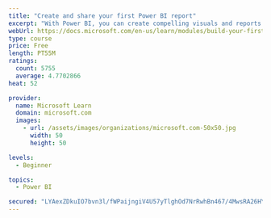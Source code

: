 ```yaml
---
title: "Create and share your first Power BI report"
excerpt: "With Power BI, you can create compelling visuals and reports. In this module, you learn how to use Power BI Desktop to connect to data, build visuals, and create a report that you can share with others in your organization. You then learn how to publish the report to the Power BI service, so that others can see your insights and benefit from your work."
webUrl: https://docs.microsoft.com/en-us/learn/modules/build-your-first-power-bi-report/
type: course
price: Free
length: PT55M
ratings:
  count: 5755
  average: 4.7702866
heat: 52

provider:
  name: Microsoft Learn
  domain: microsoft.com
  images:
    - url: /assets/images/organizations/microsoft.com-50x50.jpg
      width: 50
      height: 50

levels:
  - Beginner

topics:
  - Power BI

secured: "LYAexZDkuIO7bvn3l/fWPaijngiV4U57yTlghOd7NrRwhBn467/4MwsRA26HYMUotps9fqp2UfbSQ9b9U27LzEr3l/1mHJ9jOdrXHf97UKDnmLZFTjp9dFLYH6Q7ChybdmyLoSJtu2ECvLOLCStBQT8Iw5A96+vxnQp+1A+T+6H185RrLVssK2Clhbt+BUpfX/XX7lwWADvz1BaDBFG/f7bJpBc/a1hmENN16L+Hnn8NSlIgB48l4XG12Ni2+mQlDMUKTMUUx+Uvy03lRxDPApOoOHd4vt8qKCguK6L94mL/LS/yPmHW1DiGcAH3XH4SbA+X8FsVTtrdJ4js5/6Rtb531rGieWAC8bcUbBO+H28dHXnBA/YWaqeT67swMjbMRq2JMb9U/pVdXXu122mEDTVJ7gO6VOuLOfTwyQ2HPRE=;MM1Vc2XbRwXlBbb3gUZvYA=="
---
```


